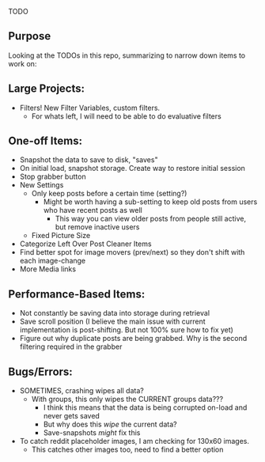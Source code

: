 TODO
## Purpose
Looking at the TODOs in this repo, summarizing to narrow down items to work on:

## Large Projects:
- Filters! New Filter Variables, custom filters.
    * For whats left, I will need to be able to do evaluative filters

## One-off Items:
- Snapshot the data to save to disk, "saves"
- On initial load, snapshot storage. Create way to restore initial session
- Stop grabber button
- New Settings
    * Only keep posts before a certain time (setting?)
        - Might be worth having a sub-setting to keep old posts from users who have recent posts as well
            * This way you can view older posts from people still active, but remove inactive users
    * Fixed Picture Size
- Categorize Left Over Post Cleaner Items
- Find better spot for image movers (prev/next) so they don't shift with each image-change
- More Media links

## Performance-Based Items:
- Not constantly be saving data into storage during retrieval
- Save scroll position (I believe the main issue with current implementation is post-shifting. But not 100% sure how to fix yet)
- Figure out why duplicate posts are being grabbed. Why is the second filtering required in the grabber

## Bugs/Errors:
- SOMETIMES, crashing wipes all data?
    * With groups, this only wipes the CURRENT groups data???
        * I think this means that the data is being corrupted on-load and never gets saved
        * But why does this *wipe* the current data?
        * Save-snapshots *might* fix this
- To catch reddit placeholder images, I am checking for 130x60 images.
    * This catches other images too, need to find a better option
